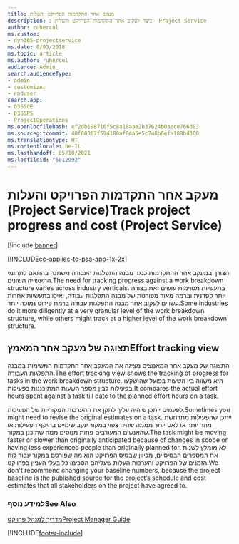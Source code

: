 ```yaml
---
title: מעקב אחר התקדמות הפרויקט והעלות
description: כיצד לעקוב אחר התקדמות הפרויקט והעלות ב- Project Service
author: ruhercul
ms.custom:
- dyn365-projectservice
ms.date: 8/03/2018
ms.topic: article
ms.author: ruhercul
audience: Admin
search.audienceType:
- admin
- customizer
- enduser
search.app:
- D365CE
- D365PS
- ProjectOperations
ms.openlocfilehash: ef2db198716f5c8a18aae2b37624b0aece766d83
ms.sourcegitcommit: 40f68387f594180af64a5e5c748b6efa188bd300
ms.translationtype: HT
ms.contentlocale: he-IL
ms.lasthandoff: 05/10/2021
ms.locfileid: "6012992"
---
```

# <a name="track-project-progress-and-cost-project-service"></a><span data-ttu-id="45e25-103">מעקב אחר התקדמות הפרויקט והעלות (Project Service)</span><span class="sxs-lookup"><span data-stu-id="45e25-103">Track project progress and cost (Project Service)</span></span>

[!include [banner](../includes/psa-now-project-operations.md)]

[!INCLUDE[cc-applies-to-psa-app-1x-2x](../includes/cc-applies-to-psa-app-1x-2x.md)]

<span data-ttu-id="45e25-104">הצורך במעקב אחר ההתקדמות כנגד מבנה התפלגות העבודה משתנה בהתאם לתחומי התעשייה השונים.</span><span class="sxs-lookup"><span data-stu-id="45e25-104">The need for tracking progress against a work breakdown structure varies across industry verticals.</span></span> <span data-ttu-id="45e25-105">בתעשיות מסוימות עושים זאת בצורה יותר קפדנית וברמה מאוד מפורטת של מבנה התפלגות עבודה, ואילו בתעשיות אחרות עשויים לעקוב אחר מבנה התפלגות עבודה ברמת פירוט נמוכה יותר.</span><span class="sxs-lookup"><span data-stu-id="45e25-105">Some industries do it more diligently at a very granular level of the work breakdown structure, while others might track at a higher level of the work breakdown structure.</span></span>  
  
## <a name="effort-tracking-view"></a><span data-ttu-id="45e25-106">תצוגה של מעקב אחר המאמץ</span><span class="sxs-lookup"><span data-stu-id="45e25-106">Effort tracking view</span></span>  
<span data-ttu-id="45e25-107">התצוגה של מעקב אחר המאמצים מציגה את המעקב אחר התקדמות המשימות במבנה התפלגות העבודה.</span><span class="sxs-lookup"><span data-stu-id="45e25-107">The effort tracking view shows the tracking of progress for tasks in the work breakdown structure.</span></span> <span data-ttu-id="45e25-108">היא משווה בין השעות בפועל שהושקעו בפעילות לבין מספר השעות המתוכננות בפעילות.</span><span class="sxs-lookup"><span data-stu-id="45e25-108">It compares the actual effort hours spent against a task till date to the planned effort hours on a task.</span></span>  
  
<span data-ttu-id="45e25-109">לפעמים ייתכן שיהיה עליך לתקן את ההערכות המקוריות של הפעילות.</span><span class="sxs-lookup"><span data-stu-id="45e25-109">Sometimes you might need to revise the original estimates on a task.</span></span> <span data-ttu-id="45e25-110">ייתכן שהפעילות מתרחשת מהר יותר או לאט יותר מממה שהיה צפוי במקור עקב שינויים בהיקף הפעילות או שהאנשים המעורבים פחות מנוסים ממה שתוכנן במקור.</span><span class="sxs-lookup"><span data-stu-id="45e25-110">The task might be moving faster or slower than originally anticipated because of changes in scope or having less experienced people than originally planned for.</span></span> <span data-ttu-id="45e25-111">לא מומלץ לשנות את המספרים הבסיסיים, מכיוון שבסיס הפרויקט הוא מה שפורסם במקור עבור לוח הזמנים של הפרויקט והערכות העלות שעליהם הסכימו כל בעלי העניין בפרויקט.</span><span class="sxs-lookup"><span data-stu-id="45e25-111">We don't recommend changing your baseline numbers, because the project baseline is the published source for the project’s schedule and cost estimates that all stakeholders on the project have agreed to.</span></span>  
  
### <a name="see-also"></a><span data-ttu-id="45e25-112">למידע נוסף</span><span class="sxs-lookup"><span data-stu-id="45e25-112">See Also</span></span>  
 [<span data-ttu-id="45e25-113">מדריך למנהל פרויקט</span><span class="sxs-lookup"><span data-stu-id="45e25-113">Project Manager Guide</span></span>](../psa/project-manager-guide.md)


[!INCLUDE[footer-include](../includes/footer-banner.md)]